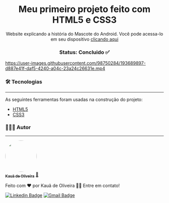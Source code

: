 <h1 align="center">Meu primeiro projeto feito com HTML5 e CSS3</h1>
<p align="center">Website explicando a história do Mascote do Android. Você pode acessa-lo em seu dispositivo <a href="https://kauadeoliveira.github.io/curiosidades-tec/" target="_blank">clicando aqui</a></p>
<h3 align="center">Status: Concluido ✅</h3>


https://user-images.githubusercontent.com/98750284/193689897-d887e41f-daf5-4240-a04c-23a24c26631e.mp4
### 🛠 Tecnologias
---

As seguintes ferramentas foram usadas na construção do projeto:

- [HTML5](https://developer.mozilla.org/en-US/docs/Glossary/HTML5)
- [CSS3](https://developer.mozilla.org/en-US/docs/Web/CSS)

### 👨🏽‍💻 Autor
---

<a href="https://www.linkedin.com/in/kauadeoliveira/">
 <img style="border-radius: 50%;" src="https://avatars.githubusercontent.com/u/98750284?v=4" width="100px;" alt=""/>
 <br />
 <sub><b>Kauã de Oliveira</b></sub></a> <a href="https://www.linkedin.com/in/kauadeoliveira/" title="Linkedin">💫</a>


Feito com ❤️ por Kauã de Oliveira 👋🏽 Entre em contato!

[![Linkedin Badge](https://img.shields.io/badge/-Kauã-blue?style=flat-square&logo=Linkedin&logoColor=white&link=https://www.linkedin.com/in/tgmarinho/)](https://www.linkedin.com/in/kauadeoliveira/) 
[![Gmail Badge](https://img.shields.io/badge/-kauaoliveira.dev@gmail.com-c14438?style=flat-square&logo=Gmail&logoColor=white&link=mailto:kauaoliveira.dev@gmail.com)](mailto:kauadeoliveira.dev@gmail.com)
